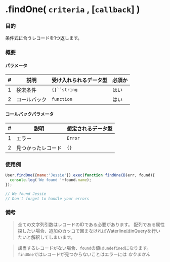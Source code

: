 # .findOne( `criteria` , [`callback`] )
### 目的
条件式に合うレコードを1つ返します。

### 概要
#### パラメータ

| # | 説明          | 受け入れられるデータ型           | 必須か |
|---|---------------------|---------------------|------------|
| 1 |    検索条件   | `{}``string`| はい |
| 2 |     コールバック        | `function`          | はい        |

#### コールバックパラメータ

| # | 説明              | 想定されるデータ型 |
|---|---------------------|---------------------|
| 1 |  エラー              | `Error`             |
| 2 |  見つかったレコード    | `{}`        |


### 使用例

```javascript
User.findOne({name:'Jessie'}).exec(function findOneCB(err, found){
  console.log('We found '+found.name);
});

// We found Jessie
// Don't forget to handle your errors

```
### 備考
> 全ての文字列引数はレコードのIDである必要があります。
> 配列である属性探したい場合、追加のカッコで囲まなければWaterlineはinQueryを行いたいと解釈してしまいます。

> 該当するレコードがない場合、`found`の値は`undefined`になります。`findOne`ではレコードが見つからないことはエラーには *なりません*

<docmeta name="uniqueID" value="findOne423345">
<docmeta name="methodType" value="mcm">
<docmeta name="importance" value="10">
<docmeta name="displayName" value=".findOne()">

